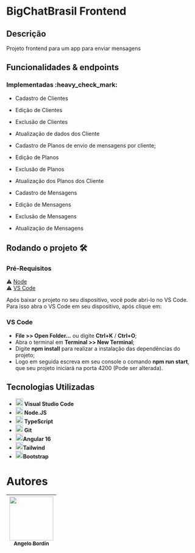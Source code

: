 <h1>BigChatBrasil Frontend</h1>

<h2>Descrição</h2>
Projeto frontend para um app para enviar mensagens<br>

<h2>Funcionalidades & endpoints</h2>
<h3>Implementadas :heavy_check_mark:</h3>

- Cadastro de Clientes
- Edição de Clientes
- Exclusão de Clientes
- Atualização de dados dos Cliente<br>

- Cadastro de Planos de envio de mensagens por cliente;
- Edição de Planos
- Exclusão de Planos
- Atualização dos Planos dos Cliente<br>

- Cadastro de Mensagens
- Edição de Mensagens
- Exclusão de Mensagens
- Atualização de Mensagens

<h2>Rodando o projeto 🛠️</h2>
<h3>Pré-Requisitos</h3>

⚠️ [Node](https://nodejs.org/en/)<br>
⚠️ [VS Code](https://code.visualstudio.com/Download)<br>

Após baixar o projeto no seu dispositivo, você pode abri-lo no VS Code.<br>
Para isso abra o VS Code em seu dispositivo, após clique em:

<h3>VS Code</h3>

- **File >> Open Folder...** ou digite **Ctrl+K** / **Ctrl+O**;
- Abra o terminal em **Terminal >> New Terminal**;
- Digite **npm install** para realizar a instalação das dependências do projeto;
- Logo em seguida escreva em seu console o comando **npm run start**, que seu projeto iniciará na porta 4200 (Pode ser alterada).

<h2>Tecnologias Utilizadas</h2>

<ul>
  <li><img src="https://cdn.jsdelivr.net/gh/devicons/devicon/icons/vscode/vscode-plain.svg" width="20" height="20"/><b> Visual Studio Code</b></li>
  <li><img src="https://cdn.jsdelivr.net/gh/devicons/devicon/icons/nodejs/nodejs-original.svg" width="20" height="20"/><b> Node.JS</b></li>
  <li><img src="https://cdn.jsdelivr.net/gh/devicons/devicon/icons/typescript/typescript-original.svg" width="20" height="20"/><b> TypeScript</b></li>
  <li><img src="https://cdn.jsdelivr.net/gh/devicons/devicon/icons/git/git-original.svg" width="20" height="20"/><b> Git</b></li>
  <li><img src="https://cdn.jsdelivr.net/gh/devicons/devicon/icons/angularjs/angularjs-original.svg" width="20" height="20"/><b>Angular 16</b></li>
    <li><img src="https://cdn.jsdelivr.net/gh/devicons/devicon/icons/tailwindcss/tailwindcss-plain.svg" width="20" height="20"/><b>Tailwind</b></li>
    <li><img src="https://cdn.jsdelivr.net/gh/devicons/devicon/icons/bootstrap/bootstrap-original.svg" width="20" height="20"/><b>Bootstrap</b></li>
</ul>

# Autores

| [<img src="https://avatars.githubusercontent.com/u/70332789?s=400&u=c6b947894c97e0e941f64aafeb22719ff49589ac&v=4" width=115><br><sub>Angelo Bordin</sub>](https://github.com/angelobordin) |
| :---: |
